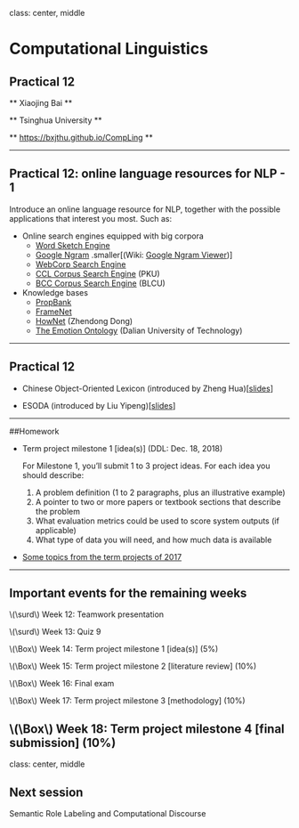 class: center, middle
# Computational Linguistics<br>
## Practical 12

** Xiaojing Bai **

** Tsinghua University **

** https://bxjthu.github.io/CompLing **

---

## Practical 12: online language resources for NLP - 1

Introduce an online language resource for NLP, together with the possible applications that interest you most. Such as:
+ Online search engines equipped with big corpora
  + [Word Sketch Engine](https://www.sketchengine.co.uk/)
  + [Google Ngram](https://books.google.com/ngrams) .smaller[(Wiki: [Google Ngram Viewer](https://en.wikipedia.org/wiki/Google_Ngram_Viewer))]
  + [WebCorp Search Engine](http://www.webcorp.org.uk/live/index.jsp)
  + [CCL Corpus Search Engine](http://ccl.pku.edu.cn:8080/ccl_corpus/) (PKU)
  + [BCC Corpus Search Engine](http://bcc.blcu.edu.cn/) (BLCU)
+ Knowledge bases
  + [PropBank](https://propbank.github.io/)
  + [FrameNet](https://framenet.icsi.berkeley.edu/)
  + [HowNet](http://www.keenage.com/html/e_index.html) (Zhendong Dong)
  + [The Emotion Ontology](http://ir.dlut.edu.cn/EmotionOntologyDownload) (Dalian University of Technology)

---

## Practical 12

+ Chinese Object-Oriented Lexicon (introduced by Zheng Hua)[[slides](中文概念词典介绍.ppt)]

+ ESODA (introduced by Liu Yipeng)[[slides](esoda.pptx)]


---
##Homework

+ Term project milestone 1 [idea(s)] (DDL: Dec. 18, 2018)

  For Milestone 1, you’ll submit 1 to 3 project ideas. For each idea you should describe:
  1. A problem definition (1 to 2 paragraphs, plus an illustrative example)
  2. A pointer to two or more papers or textbook sections that describe the problem
  3. What evaluation metrics could be used to score system outputs (if applicable)
  4. What type of data you will need, and how much data is available

+ [Some topics from the term projects of 2017](https://bxjthu.github.io/CompLing/docs/term_projects)


---

## Important events for the remaining weeks

\\(\surd\\) Week 12: Teamwork presentation

\\(\surd\\) Week 13: Quiz 9

\\(\Box\\) Week 14: Term project milestone 1 [idea(s)] (5%)

\\(\Box\\) Week 15: Term project milestone 2 [literature review] (10%)

\\(\Box\\) Week 16: Final exam

\\(\Box\\) Week 17: Term project milestone 3 [methodology] (10%)

\\(\Box\\) Week 18: Term project milestone 4 [final submission] (10%)
---
class: center, middle
## Next session

Semantic Role Labeling and Computational Discourse
